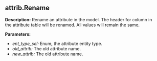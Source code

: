 ## attrib.Rename  
  
  
**Description:** Rename an attribute in the model.
The header for column in the attribute table will be renamed.
All values will remain the same.

  
  
**Parameters:**  
  * *ent\_type\_sel:* Enum, the attribute entity type.  
  * *old\_attrib:* The old attribute name.  
  * *new\_attrib:* The old attribute name.
  
